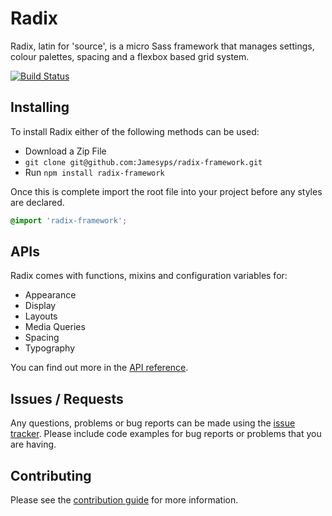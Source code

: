 # Radix

Radix, latin for 'source', is a micro Sass framework that manages settings, colour palettes, 
spacing and a flexbox based grid system.

[![Build Status](https://semaphoreci.com/api/v1/jamesyps/radix-framework/branches/master/shields_badge.svg)](https://semaphoreci.com/jamesyps/radix-framework)

## Installing

To install Radix either of the following methods can be used:

* Download a Zip File
* `git clone git@github.com:Jamesyps/radix-framework.git`
* Run `npm install radix-framework`

Once this is complete import the root file into your project before any styles are declared.

```scss
@import 'radix-framework';
```

## APIs

Radix comes with functions, mixins and configuration variables for:

* Appearance
* Display
* Layouts
* Media Queries
* Spacing
* Typography

You can find out more in the [API reference](http://jameswigger.co.uk/radix-framework/).

## Issues / Requests

Any questions, problems or bug reports can be made using the [issue tracker](https://github.com/Jamesyps/radix-framework/issues/new). 
Please include code examples for bug reports or problems that you are having.

## Contributing

Please see the [contribution guide](https://github.com/Jamesyps/radix-framework/blob/master/CONTRIBUTING.md) for more information.
